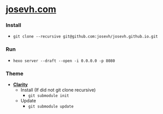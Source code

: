# [josevh.com](https://josevh.com)

### Install
- `git clone --recursive git@github.com:josevh/josevh.github.io.git`

### Run
- `hexo server --draft --open -i 0.0.0.0 -p 8080`

### Theme
- **[Clarity](https://github.com/josevh/hexo-theme-clarity)**
  - Install (If did not git clone recursive)
    - `git submodule init`
  - Update
    - `git submodule update`